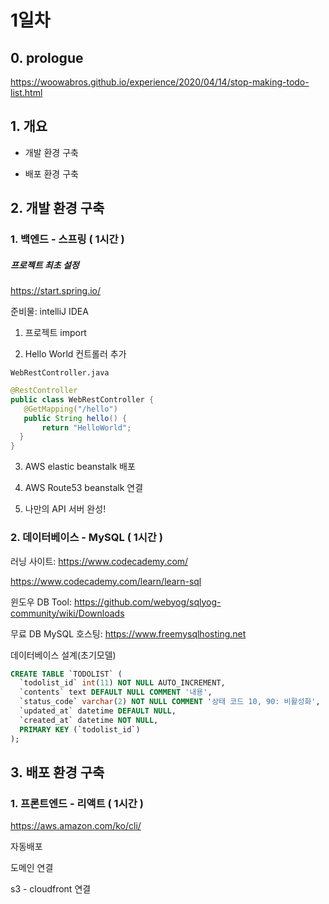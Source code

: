 # 1일차

## 0. prologue

https://woowabros.github.io/experience/2020/04/14/stop-making-todo-list.html

## 1. 개요

- 개발 환경 구축

- 배포 환경 구축

## 2. 개발 환경 구축

### 1. 백엔드 - 스프링 ( 1시간 )

##### 프로젝트 최초 설정

https://start.spring.io/

준비물: intelliJ IDEA

1. 프로젝트 import

2. Hello World 컨트롤러 추가

`WebRestController.java`

```java
@RestController
public class WebRestController {
   @GetMapping("/hello")
   public String hello() {
       return "HelloWorld";
  }
}
```

3. AWS elastic beanstalk 배포

4. AWS Route53 beanstalk 연결

5. 나만의 API 서버 완성!

### 2. 데이터베이스 - MySQL ( 1시간 )

러닝 사이트: https://www.codecademy.com/

https://www.codecademy.com/learn/learn-sql

윈도우 DB Tool: https://github.com/webyog/sqlyog-community/wiki/Downloads

무료 DB MySQL 호스팅: https://www.freemysqlhosting.net

데이터베이스 설계(초기모델)

```sql
CREATE TABLE `TODOLIST` (
  `todolist_id` int(11) NOT NULL AUTO_INCREMENT,
  `contents` text DEFAULT NULL COMMENT '내용',
  `status_code` varchar(2) NOT NULL COMMENT '상태 코드 10, 90: 비활성화',
  `updated_at` datetime DEFAULT NULL,
  `created_at` datetime NOT NULL,
  PRIMARY KEY (`todolist_id`)
);
```

## 3. 배포 환경 구축


### 1. 프론트엔드 - 리액트 ( 1시간 )

https://aws.amazon.com/ko/cli/

자동배포

도메인 연결

s3 - cloudfront 연결
